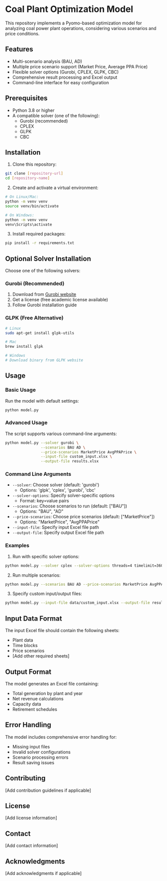# Coal Plant Optimization Model

This repository implements a Pyomo-based optimization model for analyzing coal power plant operations, considering various scenarios and price conditions.

## Features

- Multi-scenario analysis (BAU, AD)
- Multiple price scenario support (Market Price, Average PPA Price)
- Flexible solver options (Gurobi, CPLEX, GLPK, CBC)
- Comprehensive result processing and Excel output
- Command-line interface for easy configuration

## Prerequisites

- Python 3.8 or higher
- A compatible solver (one of the following):
  - Gurobi (recommended)
  - CPLEX
  - GLPK
  - CBC

## Installation

1. Clone this repository:
```bash
git clone [repository-url]
cd [repository-name]
```

2. Create and activate a virtual environment:
```bash
# On Linux/Mac:
python -m venv venv
source venv/bin/activate

# On Windows:
python -m venv venv
venv\Scripts\activate
```

3. Install required packages:
```bash
pip install -r requirements.txt
```

## Optional Solver Installation
Choose one of the following solvers:

### Gurobi (Recommended)
1. Download from [Gurobi website](https://www.gurobi.com/downloads/)
2. Get a license (free academic license available)
3. Follow Gurobi installation guide

### GLPK (Free Alternative)
```bash
# Linux
sudo apt-get install glpk-utils

# Mac
brew install glpk

# Windows
# Download binary from GLPK website
```

## Usage

### Basic Usage

Run the model with default settings:
```bash
python model.py
```

### Advanced Usage

The script supports various command-line arguments:

```bash
python model.py --solver gurobi \
                --scenarios BAU AD \
                --price-scenarios MarketPrice AvgPPAPrice \
                --input-file custom_input.xlsx \
                --output-file results.xlsx
```

### Command Line Arguments

- `--solver`: Choose solver (default: 'gurobi')
  - Options: 'glpk', 'cplex', 'gurobi', 'cbc'
- `--solver-options`: Specify solver-specific options
  - Format: key=value pairs
- `--scenarios`: Choose scenarios to run (default: ["BAU"])
  - Options: "BAU", "AD"
- `--price-scenarios`: Choose price scenarios (default: ["MarketPrice"])
  - Options: "MarketPrice", "AvgPPAPrice"
- `--input-file`: Specify input Excel file path
- `--output-file`: Specify output Excel file path

### Examples

1. Run with specific solver options:
```bash
python model.py --solver cplex --solver-options threads=4 timelimit=3600
```

2. Run multiple scenarios:
```bash
python model.py --scenarios BAU AD --price-scenarios MarketPrice AvgPPAPrice
```

3. Specify custom input/output files:
```bash
python model.py --input-file data/custom_input.xlsx --output-file results/output.xlsx
```

## Input Data Format

The input Excel file should contain the following sheets:
- Plant data
- Time blocks
- Price scenarios
- [Add other required sheets]

## Output Format

The model generates an Excel file containing:
- Total generation by plant and year
- Net revenue calculations
- Capacity data
- Retirement schedules

## Error Handling

The model includes comprehensive error handling for:
- Missing input files
- Invalid solver configurations
- Scenario processing errors
- Result saving issues

## Contributing

[Add contribution guidelines if applicable]

## License

[Add license information]

## Contact

[Add contact information]

## Acknowledgments

[Add acknowledgments if applicable]